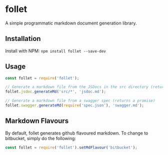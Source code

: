 # follet
A simple programmatic markdown document generation library.

## Installation
Install with NPM: `npm install follet --save-dev`

## Usage
```javascript
const follet = require('follet');

// Generate a markdown file from the JSDocs in the src directory (returns a promise)
follet.jsdoc.generateMd('src/*', 'jsdoc.md');

// Generate a markdown file from a swagger spec (returns a promise)
follet.swagger.generateMd(require('spec.json'), 'swagger.md');
```

## Markdown Flavours
By default, follet generates github flavoured markdown. To change to bitbucket, simply do the following:
```javascript
const follet = require('follet').setMdFlavour('bitbucket');
```
